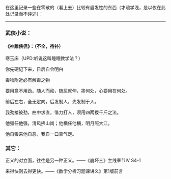 在这里记录一些在零散的（看上去）比较有启发性的东西（才疏学浅，是以仅在此处记录而不评述）：

---

### 武侠小说：

#### 《神雕侠侣》：（不全，待补）

寒玉床（UPD:听说这叫睡眠教学法？）

你先硬记下来，日后自会明白

毒物附近必有解毒之物

要用意不用劲。随人而动，随屈就伸，挨何处，心要用在何处。

前后左右，全无定向，后发制人，先发制于人。

我劲接彼劲，曲中求直，借力打人，须用四两拨千斤之法。

他强任他强，清风拂山岗；他横任他横，明月照大江。

他自狠来他自恶，我自一口真气足。

### 其它：

正义的对立面，往往是另一种正义。——《崩坏三》主线章节IV S4-1

来得快则去得更快。——《数学分析习题课讲义》第1版前言

